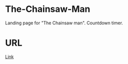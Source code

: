 # The-Chainsaw-Man
Landing page for "The Chainsaw man". Countdown timer.
# URL
[Link](https://darkhanb04.github.io/the-chainsaw-man/)
